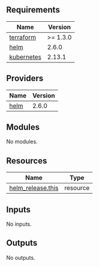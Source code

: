 ## Requirements

| Name | Version |
|------|---------|
| <a name="requirement_terraform"></a> [terraform](#requirement\_terraform) | >= 1.3.0 |
| <a name="requirement_helm"></a> [helm](#requirement\_helm) | 2.6.0 |
| <a name="requirement_kubernetes"></a> [kubernetes](#requirement\_kubernetes) | 2.13.1 |

## Providers

| Name | Version |
|------|---------|
| <a name="provider_helm"></a> [helm](#provider\_helm) | 2.6.0 |

## Modules

No modules.

## Resources

| Name | Type |
|------|------|
| [helm_release.this](https://registry.terraform.io/providers/hashicorp/helm/2.6.0/docs/resources/release) | resource |

## Inputs

No inputs.

## Outputs

No outputs.
